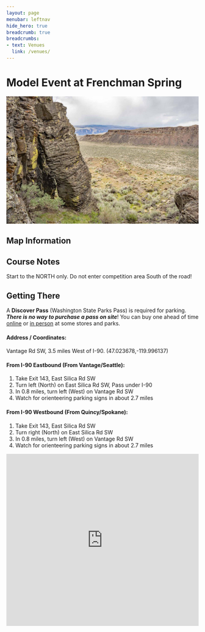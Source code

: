 ```yaml
---
layout: page
menubar: leftnav
hide_hero: true
breadcrumb: true
breadcrumbs:
- text: Venues
  link: /venues/
---
```


# Model Event at Frenchman Spring

![Frenchman Spring](/assets/img/FrenchmanSpring300.jpg)

## Map Information

## Course Notes

Start to the NORTH only. Do not enter competition area South of the road!

## Getting There

<div class="notification is-warning">
A <strong>Discover Pass</strong> (Washington State Parks Pass) is required for parking. <strong><i>There is no way to purchase a pass on site</i></strong>! You can buy one ahead of time <a href="https://store.discoverpass.wa.gov/" target="_blank">online</a> or <a href="https://www.discoverpass.wa.gov/133/Where-to-Buy" target="_blank">in person</a> at some stores and parks.
</div>

#### Address / Coordinates: 
Vantage Rd SW, 3.5 miles West of I-90. (47.023678,-119.996137)

#### From I-90 Eastbound (From Vantage/Seattle):
1. Take Exit 143, East Silica Rd SW
1. Turn left (North) on East Silica Rd SW, Pass under I-90
1. In 0.8 miles, turn left (West) on Vantage Rd SW
1. Watch for orienteering parking signs in about 2.7 miles

#### From I-90 Westbound (From Quincy/Spokane):
1. Take Exit 143, East Silica Rd SW
1. Turn right (North) on East Silica Rd SW
1. In 0.8 miles, turn left (West) on Vantage Rd SW
1. Watch for orienteering parking signs in about 2.7 miles

<iframe src="https://www.google.com/maps/embed?pb=!1m17!1m12!1m3!1d2719.8872111365467!2d-119.9921399!3d47.022818900000004!2m3!1f0!2f0!3f0!3m2!1i1024!2i768!4f13.1!3m2!1m1!2zNDfCsDAxJzIyLjIiTiAxMTnCsDU5JzMxLjciVw!5e0!3m2!1sen!2sus!4v1703306659301!5m2!1sen!2sus" width="100%" height="450" style="border:0;" allowfullscreen="" loading="lazy" referrerpolicy="no-referrer-when-downgrade"></iframe>
